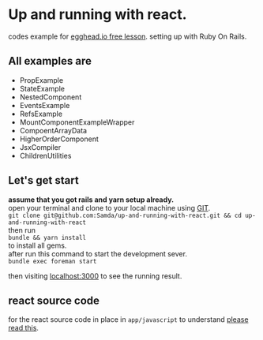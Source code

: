 # Up and running with react.

codes example for [egghead.io free lesson](https://egghead.io/lessons/react-react-fundamentals-development-environment-setup).
setting up with Ruby On Rails.
## All examples are
  * PropExample
  * StateExample
  * NestedComponent
  * EventsExample
  * RefsExample
  * MountComponentExampleWrapper
  * CompoentArrayData
  * HigherOrderComponent
  * JsxCompiler
  * ChildrenUtilities

## Let's get start
**assume that you got rails and yarn setup already.**  
open your terminal and clone to your local machine using [GIT](https://try.github.io/levels/1/challenges/1).  
`git clone git@github.com:Samda/up-and-running-with-react.git && cd up-and-running-with-react`  
then run  
`bundle && yarn install`  
to install all gems.  
after run this command to start the development sever.  
`bundle exec foreman start`

then visiting [localhost:3000](http://localhost:3000) to see the running result.

## react source code
for the react source code in place in `app/javascript` to understand [please read this](https://github.com/rails/webpacker).
